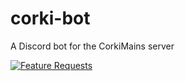 # corki-bot 
A Discord bot for the CorkiMains server

[![Feature Requests](http://feathub.com/dvtate/corki?format=svg)](http://feathub.com/dvtate/corki)
